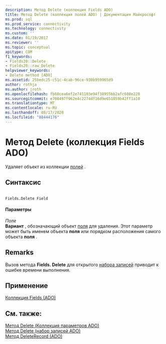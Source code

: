 ```yaml
---
description: Метод Delete (коллекция Fields ADO)
title: Метод Delete (коллекция полей ADO) | Документация Майкрософт
ms.prod: sql
ms.prod_service: connectivity
ms.technology: connectivity
ms.custom: ''
ms.date: 01/19/2017
ms.reviewer: ''
ms.topic: conceptual
apitype: COM
f1_keywords:
- Fields20::Delete
- Fields20::raw_Delete
helpviewer_keywords:
- Delete method [ADO]
ms.assetid: 25bedc25-c51c-4cab-96ce-930b959965d9
author: rothja
ms.author: jroth
ms.openlocfilehash: fb60cea6ef2e741103e94f38955bb2afc688e228
ms.sourcegitcommit: e700497f962e4c2274df16d9e651059b42ff1a10
ms.translationtype: MT
ms.contentlocale: ru-RU
ms.lasthandoff: 08/17/2020
ms.locfileid: "88444176"
---
```

# <a name="delete-method-ado-fields-collection"></a>Метод Delete (коллекция Fields ADO)
Удаляет объект из коллекции [полей](../../../ado/reference/ado-api/fields-collection-ado.md) .  
  
## <a name="syntax"></a>Синтаксис  
  
```  
  
Fields.Delete Field  
```  
  
#### <a name="parameters"></a>Параметры  
 *Поле*  
 **Вариант** , обозначающий объект [поля](../../../ado/reference/ado-api/field-object.md) для удаления. Этот параметр может быть именем объекта **поля** или порядком расположения самого объекта **поля** .  
  
## <a name="remarks"></a>Remarks  
 Вызов метода **Fields. Delete** для открытого [набора записей](../../../ado/reference/ado-api/recordset-object-ado.md) приводит к ошибке времени выполнения.  
  
## <a name="applies-to"></a>Применение  
 [Коллекция Fields (ADO)](../../../ado/reference/ado-api/fields-collection-ado.md)  
  
## <a name="see-also"></a>См. также:  
 [Метод Delete (Коллекция параметров ADO)](../../../ado/reference/ado-api/delete-method-ado-parameters-collection.md)   
 [Метод Delete (набор записей ADO)](../../../ado/reference/ado-api/delete-method-ado-recordset.md)   
 [Метод DeleteRecord (ADO)](../../../ado/reference/ado-api/deleterecord-method-ado.md)
